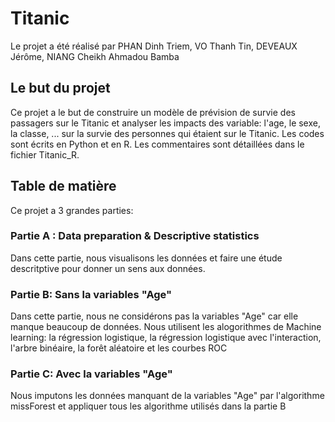 # Titanic
Le projet a été réalisé par PHAN Dinh Triem, VO Thanh Tin, DEVEAUX Jérôme, NIANG Cheikh Ahmadou Bamba
## Le but du projet
Ce projet a le but de construire un modèle de prévision de survie des passagers sur le Titanic et analyser les impacts des variable: l'age, le sexe, la classe, ... sur la survie des personnes qui étaient sur le Titanic.
Les codes sont écrits en Python et en R. Les commentaires sont détaillées dans le fichier Titanic_R.
## Table de matière
Ce projet a 3 grandes parties:
### Partie A : Data preparation & Descriptive statistics
Dans cette partie, nous visualisons les données et faire une étude descritptive pour donner un sens aux données. 

### Partie B: Sans la variables "Age"
Dans cette partie, nous ne considérons pas la variables "Age" car elle manque beaucoup de données.
Nous utilisent les alogorithmes de Machine learning: la régression logistique, la régression logistique avec l'interaction, l'arbre binéaire, la forêt aléatoire et les courbes ROC
### Partie C: Avec la variables "Age"
Nous imputons les données manquant de la variables "Age" par l'algorithme missForest et appliquer tous les algorithme utilisés dans la partie B
